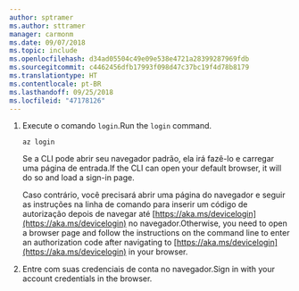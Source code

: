 ```yaml
---
author: sptramer
ms.author: sttramer
manager: carmonm
ms.date: 09/07/2018
ms.topic: include
ms.openlocfilehash: d34ad05504c49e09e538e4721a28399287969fdb
ms.sourcegitcommit: c4462456dfb17993f098d47c37bc19f4d78b8179
ms.translationtype: HT
ms.contentlocale: pt-BR
ms.lasthandoff: 09/25/2018
ms.locfileid: "47178126"
---
```

1. <span data-ttu-id="8c171-101">Execute o comando `login`.</span><span class="sxs-lookup"><span data-stu-id="8c171-101">Run the `login` command.</span></span>

    ```azurecli-interactive
    az login
    ```

    <span data-ttu-id="8c171-102">Se a CLI pode abrir seu navegador padrão, ela irá fazê-lo e carregar uma página de entrada.</span><span class="sxs-lookup"><span data-stu-id="8c171-102">If the CLI can open your default browser, it will do so and load a sign-in page.</span></span>

    <span data-ttu-id="8c171-103">Caso contrário, você precisará abrir uma página do navegador e seguir as instruções na linha de comando para inserir um código de autorização depois de navegar até [https://aka.ms/devicelogin](https://aka.ms/devicelogin) no navegador.</span><span class="sxs-lookup"><span data-stu-id="8c171-103">Otherwise, you need to open a browser page and follow the instructions on the command line to enter an  authorization code after navigating to [https://aka.ms/devicelogin](https://aka.ms/devicelogin) in your browser.</span></span>

2. <span data-ttu-id="8c171-104">Entre com suas credenciais de conta no navegador.</span><span class="sxs-lookup"><span data-stu-id="8c171-104">Sign in with your account credentials in the browser.</span></span>
